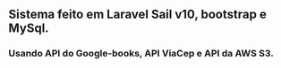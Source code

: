 ## Sistema feito em Laravel Sail v10, bootstrap e MySql.

### Usando API do Google-books, API ViaCep e API da AWS S3.

